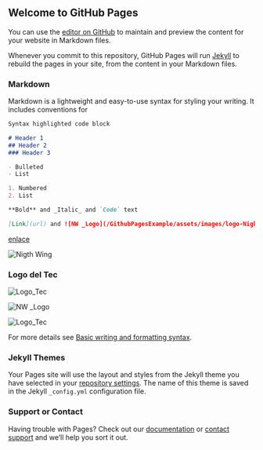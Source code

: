 ## Welcome to GitHub Pages

You can use the [editor on GitHub](https://github.com/KevinCordoba/GithubPagesExample/edit/main/README.md) to maintain and preview the content for your website in Markdown files.

Whenever you commit to this repository, GitHub Pages will run [Jekyll](https://jekyllrb.com/) to rebuild the pages in your site, from the content in your Markdown files.

### Markdown

Markdown is a lightweight and easy-to-use syntax for styling your writing. It includes conventions for

```markdown
Syntax highlighted code block

# Header 1
## Header 2
### Header 3

- Bulleted
- List

1. Numbered
2. List

**Bold** and _Italic_ and `Code` text

[Link](url) and ![NW _Logo](/GithubPagesExample/assets/images/logo-Nightwing.png)
```
[enlace](https://i.pinimg.com/originals/cc/87/a7/cc87a7d51170d56ce517a526ebd1e538.jpg)

![Nigth Wing](/GithubPagesExample/docs/assets/nw.jpg)

### Logo del Tec

![Logo_Tec](/GithubPagesExample/docs/assets/logo_tec.jpg)

![NW _Logo](/GithubPagesExample/assets/images/logo-Nightwing.png)

![Logo_Tec](/GithubPagesExample/docs/assets/logo_tec.jpg)

For more details see [Basic writing and formatting syntax](https://docs.github.com/en/github/writing-on-github/getting-started-with-writing-and-formatting-on-github/basic-writing-and-formatting-syntax).

### Jekyll Themes

Your Pages site will use the layout and styles from the Jekyll theme you have selected in your [repository settings](https://github.com/KevinCordoba/GithubPagesExample/settings/pages). The name of this theme is saved in the Jekyll `_config.yml` configuration file.

### Support or Contact

Having trouble with Pages? Check out our [documentation](https://docs.github.com/categories/github-pages-basics/) or [contact support](https://support.github.com/contact) and we’ll help you sort it out.
